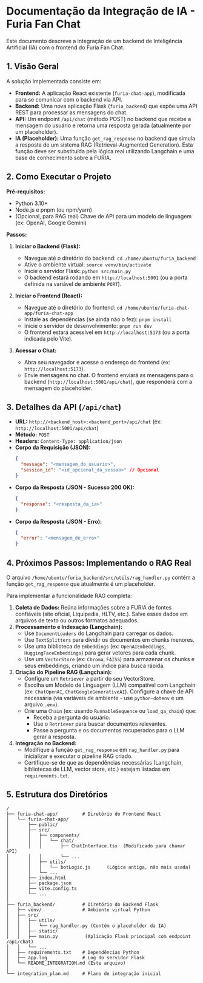 # Documentação da Integração de IA - Furia Fan Chat

Este documento descreve a integração de um backend de Inteligência Artificial (IA) com o frontend do Furia Fan Chat.

## 1. Visão Geral

A solução implementada consiste em:

*   **Frontend:** A aplicação React existente (`furia-chat-app`), modificada para se comunicar com o backend via API.
*   **Backend:** Uma nova aplicação Flask (`furia_backend`) que expõe uma API REST para processar as mensagens do chat.
*   **API:** Um endpoint `/api/chat` (método POST) no backend que recebe a mensagem do usuário e retorna uma resposta gerada (atualmente por um placeholder).
*   **IA (Placeholder):** Uma função `get_rag_response` no backend que simula a resposta de um sistema RAG (Retrieval-Augmented Generation). Esta função deve ser substituída pela lógica real utilizando Langchain e uma base de conhecimento sobre a FURIA.

## 2. Como Executar o Projeto

**Pré-requisitos:**

*   Python 3.10+
*   Node.js e pnpm (ou npm/yarn)
*   (Opcional, para RAG real) Chave de API para um modelo de linguagem (ex: OpenAI, Google Gemini)

**Passos:**

1.  **Iniciar o Backend (Flask):**
    *   Navegue até o diretório do backend: `cd /home/ubuntu/furia_backend`
    *   Ative o ambiente virtual: `source venv/bin/activate`
    *   Inicie o servidor Flask: `python src/main.py`
    *   O backend estará rodando em `http://localhost:5001` (ou a porta definida na variável de ambiente `PORT`).

2.  **Iniciar o Frontend (React):**
    *   Navegue até o diretório do frontend: `cd /home/ubuntu/furia-chat-app/furia-chat-app`
    *   Instale as dependências (se ainda não o fez): `pnpm install`
    *   Inicie o servidor de desenvolvimento: `pnpm run dev`
    *   O frontend estará acessível em `http://localhost:5173` (ou a porta indicada pelo Vite).

3.  **Acessar o Chat:**
    *   Abra seu navegador e acesse o endereço do frontend (ex: `http://localhost:5173`).
    *   Envie mensagens no chat. O frontend enviará as mensagens para o backend (`http://localhost:5001/api/chat`), que responderá com a mensagem do placeholder.

## 3. Detalhes da API (`/api/chat`)

*   **URL:** `http://<backend_host>:<backend_port>/api/chat` (ex: `http://localhost:5001/api/chat`)
*   **Método:** `POST`
*   **Headers:** `Content-Type: application/json`
*   **Corpo da Requisição (JSON):**
    ```json
    {
      "message": "<mensagem_do_usuario>",
      "session_id": "<id_opcional_da_sessao>" // Opcional
    }
    ```
*   **Corpo da Resposta (JSON - Sucesso 200 OK):**
    ```json
    {
      "response": "<resposta_da_ia>"
    }
    ```
*   **Corpo da Resposta (JSON - Erro):**
    ```json
    {
      "error": "<mensagem_de_erro>"
    }
    ```

## 4. Próximos Passos: Implementando o RAG Real

O arquivo `/home/ubuntu/furia_backend/src/utils/rag_handler.py` contém a função `get_rag_response` que atualmente é um placeholder.

Para implementar a funcionalidade RAG completa:

1.  **Coleta de Dados:** Reúna informações sobre a FURIA de fontes confiáveis (site oficial, Liquipedia, HLTV, etc.). Salve esses dados em arquivos de texto ou outros formatos adequados.
2.  **Processamento e Indexação (Langchain):**
    *   Use `DocumentLoaders` do Langchain para carregar os dados.
    *   Use `TextSplitters` para dividir os documentos em chunks menores.
    *   Use uma biblioteca de `Embeddings` (ex: `OpenAIEmbeddings`, `HuggingFaceEmbeddings`) para gerar vetores para cada chunk.
    *   Use um `VectorStore` (ex: `Chroma`, `FAISS`) para armazenar os chunks e seus embeddings, criando um índice para busca rápida.
3.  **Criação do Pipeline RAG (Langchain):**
    *   Configure um `Retriever` a partir do seu VectorStore.
    *   Escolha um Modelo de Linguagem (LLM) compatível com Langchain (ex: `ChatOpenAI`, `ChatGoogleGenerativeAI`). Configure a chave de API necessária (via variáveis de ambiente - use `python-dotenv` e um arquivo `.env`).
    *   Crie uma `Chain` (ex: usando `RunnableSequence` ou `load_qa_chain`) que:
        *   Receba a pergunta do usuário.
        *   Use o `Retriever` para buscar documentos relevantes.
        *   Passe a pergunta e os documentos recuperados para o LLM gerar a resposta.
4.  **Integração no Backend:**
    *   Modifique a função `get_rag_response` em `rag_handler.py` para inicializar e executar o pipeline RAG criado.
    *   Certifique-se de que as dependências necessárias (Langchain, bibliotecas de LLM, vector store, etc.) estejam listadas em `requirements.txt`.

## 5. Estrutura dos Diretórios

```
/
├── furia-chat-app/         # Diretório do Frontend React
│   └── furia-chat-app/
│       ├── public/
│       ├── src/
│       │   ├── components/
│       │   │   └── chat/
│       │   │       ├── ChatInterface.tsx  (Modificado para chamar API)
│       │   │       └── ...
│       │   ├── utils/
│       │   │   └── botLogic.js      (Lógica antiga, não mais usada)
│       │   └── ...
│       ├── index.html
│       ├── package.json
│       ├── vite.config.ts
│       └── ...
│
├── furia_backend/          # Diretório do Backend Flask
│   ├── venv/               # Ambiente virtual Python
│   ├── src/
│   │   ├── utils/
│   │   │   └── rag_handler.py (Contém o placeholder da IA)
│   │   ├── static/
│   │   ├── main.py          (Aplicação Flask principal com endpoint /api/chat)
│   │   └── ...
│   ├── requirements.txt    # Dependências Python
│   ├── app.log             # Log do servidor Flask
│   └── README_INTEGRATION.md (Este arquivo)
│
└── integration_plan.md     # Plano de integração inicial
```

